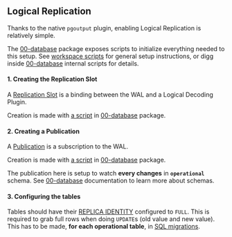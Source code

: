 ## Logical Replication

Thanks to the native `pgoutput` plugin, enabling Logical Replication is relatively simple.

The [00-database](/packages/00-database) package exposes scripts to initialize everything needed to this setup.
See [workspace scripts](/README.md#workspace-scripts) for general setup instructions,
or digg inside [00-database](/packages/00-database) internal scripts for details.

#### 1. Creating the Replication Slot

A [Replication Slot](https://www.postgresql.org/docs/15/logicaldecoding-explanation.html#LOGICALDECODING-REPLICATION-SLOTS)
is a binding between the WAL and a Logical Decoding Plugin.

Creation is made with [a script](/packages/00-database/src/_scripts/_repl-slot.ts) in [00-database](/packages/00-database) package.

#### 2. Creating a Publication
A [Publication](https://www.postgresql.org/docs/15/logical-replication-publication.html) is a subscription to the WAL.

Creation is made with [a script](/packages/00-database/src/_scripts/_publication.ts) in [00-database](/packages/00-database) package.

The publication here is setup to watch **every changes** in **`operational`** schema.
See [00-database](/packages/00-database) documentation to learn more about schemas.

#### 3. Configuring the tables

Tables should have their [REPLICA IDENTITY](https://www.postgresql.org/docs/current/sql-altertable.html#SQL-ALTERTABLE-REPLICA-IDENTITY)
configured to `FULL`. This is required to grab full rows when doing `UPDATE`s (old value and new value).
This has to be made, **for each operational table**, in [SQL migrations](/packages/00-database/src/prisma/migrations).
